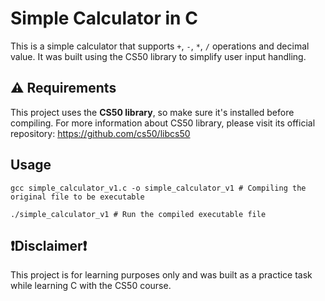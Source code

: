 # Simple Calculator in C

This is a simple calculator that supports `+`, `-`, `*`, `/` operations and decimal value. 
It was built using the CS50 library to simplify user input handling.

## ⚠️ Requirements
This project uses the **CS50 library**, so make sure it's installed before compiling.
For more information about CS50 library, please visit its official repository: https://github.com/cs50/libcs50

## Usage
```
gcc simple_calculator_v1.c -o simple_calculator_v1 # Compiling the original file to be executable

./simple_calculator_v1 # Run the compiled executable file
```

## ❗Disclaimer❗
This project is for learning purposes only and was built as a practice task while learning C with the CS50 course.
